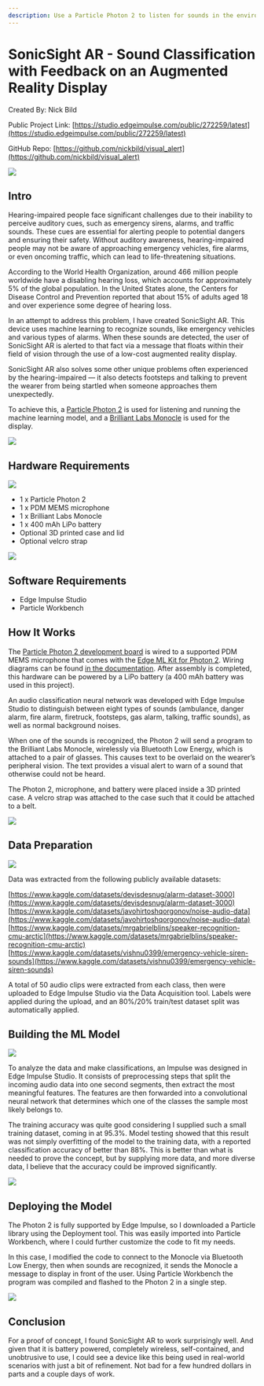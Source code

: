 ```yaml
---
description: Use a Particle Photon 2 to listen for sounds in the environment, and send the results to a small AR display for visual awareness.
---
```


# SonicSight AR - Sound Classification with Feedback on an Augmented Reality Display

Created By:
Nick Bild 

Public Project Link:
[https://studio.edgeimpulse.com/public/272259/latest](https://studio.edgeimpulse.com/public/272259/latest)

GitHub Repo: [https://github.com/nickbild/visual_alert](https://github.com/nickbild/visual_alert)

![](.gitbook/assets/particle-photon-2-sonicsight-ar/cover.jpg)

## Intro

Hearing-impaired people face significant challenges due to their inability to perceive auditory cues, such as emergency sirens, alarms, and traffic sounds.  These cues are essential for alerting people to potential dangers and ensuring their safety.  Without auditory awareness, hearing-impaired people may not be aware of approaching emergency vehicles, fire alarms, or even oncoming traffic, which can lead to life-threatening situations.

According to the World Health Organization, around 466 million people worldwide have a disabling hearing loss, which accounts for approximately 5% of the global population.  In the United States alone, the Centers for Disease Control and Prevention reported that about 15% of adults aged 18 and over experience some degree of hearing loss.

In an attempt to address this problem, I have created SonicSight AR.  This device uses machine learning to recognize sounds, like emergency vehicles and various types of alarms.  When these sounds are detected, the user of SonicSight AR is alerted to that fact via a message that floats within their field of vision through the use of a low-cost augmented reality display.

SonicSight AR also solves some other unique problems often experienced by the hearing-impaired — it also detects footsteps and talking to prevent the wearer from being startled when someone approaches them unexpectedly.

To achieve this, a [Particle Photon 2](https://store.particle.io/products/photon-2) is used for listening and running the machine learning model, and a [Brilliant Labs Monocle](https://brilliant.xyz/products/monocle) is used for the display.

![](.gitbook/assets/particle-photon-2-sonicsight-ar/monocle.jpg)

## Hardware Requirements

![](.gitbook/assets/particle-photon-2-sonicsight-ar/hardware.jpg)

- 1 x Particle Photon 2
- 1 x PDM MEMS microphone
- 1 x Brilliant Labs Monocle
- 1 x 400 mAh LiPo battery
- Optional 3D printed case and lid
- Optional velcro strap

![](.gitbook/assets/particle-photon-2-sonicsight-ar/photon.jpg)

## Software Requirements

- Edge Impulse Studio
- Particle Workbench

## How It Works

The [Particle Photon 2 development board](https://store.particle.io/products/photon-2) is wired to a supported PDM MEMS microphone that comes with the [Edge ML Kit for Photon 2](https://store.particle.io/products/edge-ai-kit-for-photon-2?variant=40586378051653). Wiring diagrams can be found [in the documentation](https://docs.edgeimpulse.com/docs/development-platforms/officially-supported-mcu-targets/particle-photon-2). After assembly is completed, this hardware can be powered by a LiPo battery (a 400 mAh battery was used in this project).

An audio classification neural network was developed with Edge Impulse Studio to distinguish between eight types of sounds (ambulance, danger alarm, fire alarm, firetruck, footsteps, gas alarm, talking, traffic sounds), as well as normal background noises.

When one of the sounds is recognized, the Photon 2 will send a program to the Brilliant Labs Monocle, wirelessly via Bluetooth Low Energy, which is attached to a pair of glasses. This causes text to be overlaid on the wearer’s peripheral vision. The text provides a visual alert to warn of a sound that otherwise could not be heard.

The Photon 2, microphone, and battery were placed inside a 3D printed case. A velcro strap was attached to the case such that it could be attached to a belt.

![](.gitbook/assets/particle-photon-2-sonicsight-ar/assembled.jpg)

## Data Preparation

![](.gitbook/assets/particle-photon-2-sonicsight-ar/dataset.jpg)

Data was extracted from the following publicly available datasets:

[https://www.kaggle.com/datasets/devisdesnug/alarm-dataset-3000](https://www.kaggle.com/datasets/devisdesnug/alarm-dataset-3000)
[https://www.kaggle.com/datasets/javohirtoshqorgonov/noise-audio-data](https://www.kaggle.com/datasets/javohirtoshqorgonov/noise-audio-data)
[https://www.kaggle.com/datasets/mrgabrielblins/speaker-recognition-cmu-arctic](https://www.kaggle.com/datasets/mrgabrielblins/speaker-recognition-cmu-arctic)
[https://www.kaggle.com/datasets/vishnu0399/emergency-vehicle-siren-sounds](https://www.kaggle.com/datasets/vishnu0399/emergency-vehicle-siren-sounds)

A total of 50 audio clips were extracted from each class, then were uploaded to Edge Impulse Studio via the Data Acquisition tool. Labels were applied during the upload, and an 80%/20% train/test dataset split was automatically applied.

## Building the ML Model

![](.gitbook/assets/particle-photon-2-sonicsight-ar/impulse.jpg)

To analyze the data and make classifications, an Impulse was designed in Edge Impulse Studio.  It consists of preprocessing steps that split the incoming audio data into one second segments, then extract the most meaningful features.  The features are then forwarded into a convolutional neural network that determines which one of the classes the sample most likely belongs to.

The training accuracy was quite good considering I supplied such a small training dataset, coming in at 95.3%.  Model testing showed that this result was not simply overfitting of the model to the training data, with a reported classification accuracy of better than 88%.  This is better than what is needed to prove the concept, but by supplying more data, and more diverse data, I believe that the accuracy could be improved significantly.

![](.gitbook/assets/particle-photon-2-sonicsight-ar/model.jpg)

## Deploying the Model

The Photon 2 is fully supported by Edge Impulse, so I downloaded a Particle library using the Deployment tool.  This was easily imported into Particle Workbench, where I could further customize the code to fit my needs.

In this case, I modified the code to connect to the Monocle via Bluetooth Low Energy, then when sounds are recognized, it sends the Monocle a message to display in front of the user.  Using Particle Workbench the program was compiled and flashed to the Photon 2 in a single step.

![](.gitbook/assets/particle-photon-2-sonicsight-ar/deployed.jpg)

## Conclusion

For a proof of concept, I found SonicSight AR to work surprisingly well.  And given that it is battery powered, completely wireless, self-contained, and unobtrusive to use, I could see a device like this being used in real-world scenarios with just a bit of refinement.  Not bad for a few hundred dollars in parts and a couple days of work.



